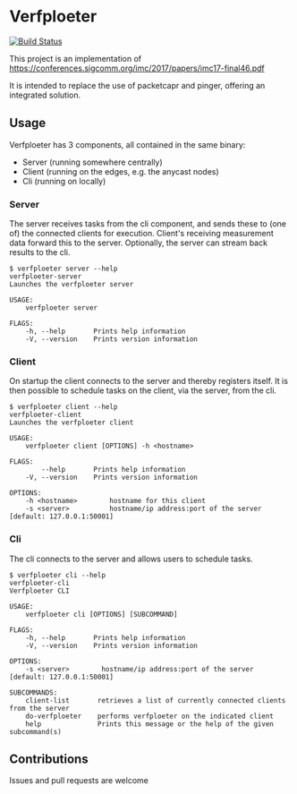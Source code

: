 # Verfploeter
[![Build Status](https://travis-ci.org/Woutifier/verfploeter.svg?branch=master)](https://travis-ci.org/Woutifier/verfploeter)

This project is an implementation of https://conferences.sigcomm.org/imc/2017/papers/imc17-final46.pdf

It is intended to replace the use of packetcapr and pinger, offering an integrated solution.

## Usage

Verfploeter has 3 components, all contained in the same binary:
 - Server (running somewhere centrally)
 - Client (running on the edges, e.g. the anycast nodes)
 - Cli (running on locally)

### Server

The server receives tasks from the cli component, and sends these to (one of) the connected clients
for execution. Client's receiving measurement data forward this to the server. Optionally, the server can stream back results to the cli.

```
$ verfploeter server --help
verfploeter-server
Launches the verfploeter server

USAGE:
    verfploeter server

FLAGS:
    -h, --help       Prints help information
    -V, --version    Prints version information
```

### Client

On startup the client connects to the server and thereby registers itself. It is then possible
to schedule tasks on the client, via the server, from the cli.

```
$ verfploeter client --help
verfploeter-client
Launches the verfploeter client

USAGE:
    verfploeter client [OPTIONS] -h <hostname>

FLAGS:
        --help       Prints help information
    -V, --version    Prints version information

OPTIONS:
    -h <hostname>        hostname for this client
    -s <server>          hostname/ip address:port of the server [default: 127.0.0.1:50001]
```

### Cli

The cli connects to the server and allows users to schedule tasks.

```
$ verfploeter cli --help
verfploeter-cli
Verfploeter CLI

USAGE:
    verfploeter cli [OPTIONS] [SUBCOMMAND]

FLAGS:
    -h, --help       Prints help information
    -V, --version    Prints version information

OPTIONS:
    -s <server>        hostname/ip address:port of the server [default: 127.0.0.1:50001]

SUBCOMMANDS:
    client-list       retrieves a list of currently connected clients from the server
    do-verfploeter    performs verfploeter on the indicated client
    help              Prints this message or the help of the given subcommand(s)
```

## Contributions

Issues and pull requests are welcome
